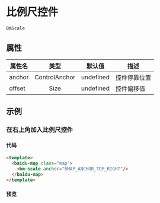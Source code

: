 # 比例尺控件

`BmScale`

## 属性

|属性名|类型|默认值|描述|
|------|:---:|:---:|----|
|anchor|ControlAnchor|undefined|控件停靠位置|
|offset|Size|undefined|控件偏移值|

## 示例

### 在右上角加入比例尺控件

#### 代码

```html
<template>
  <baidu-map class="map">
    <bm-scale anchor="BMAP_ANCHOR_TOP_RIGHT"/>
  </baidu-map>
</template>
```

#### 预览

<doc-preview>
  <baidu-map class="map">
    <bm-scale anchor="BMAP_ANCHOR_TOP_RIGHT"/>
  </baidu-map>
</doc-preview>